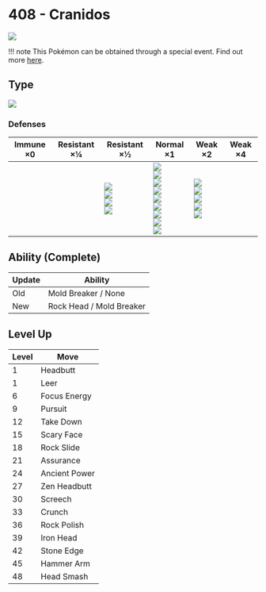 # 408 - Cranidos
![][408]

!!! note
    This Pokémon can be obtained through a special event. Find out more [here](../../special_events/#fossil-pokemon).

## Type

![][rock]

### Defenses

Immune ×0 | Resistant ×¼ | Resistant ×½                                               | Normal ×1                                                                                                                      | Weak ×2                                                                    | Weak ×4
---       | ---          | ---                                                        | ---                                                                                                                            | ---                                                                        | ---
&nbsp;    | &nbsp;       | ![][normal]<br>![][flying]<br>![][poison]<br>![][fire]<br> | ![][rock]<br>![][bug]<br>![][ghost]<br>![][electric]<br>![][psychic]<br>![][ice]<br>![][dragon]<br>![][dark]<br>![][fairy]<br> | ![][fighting]<br>![][ground]<br>![][steel]<br>![][water]<br>![][grass]<br> | &nbsp;

## Ability (Complete)

Update | Ability
---    | ---
Old    | Mold Breaker / None
New    | Rock Head / Mold Breaker

## Level Up

Level | Move
---   | ---
1     | Headbutt
1     | Leer
6     | Focus Energy
9     | Pursuit
12    | Take Down
15    | Scary Face
18    | Rock Slide
21    | Assurance
24    | Ancient Power
27    | Zen Headbutt
30    | Screech
33    | Crunch
36    | Rock Polish
39    | Iron Head
42    | Stone Edge
45    | Hammer Arm
48    | Head Smash

[408]: ../img/pokemon/408.png
[normal]: ../img/types/normal.png
[fire]: ../img/types/fire.png
[fighting]: ../img/types/fighting.png
[water]: ../img/types/water.png
[flying]: ../img/types/flying.png
[grass]: ../img/types/grass.png
[poison]: ../img/types/poison.png
[electric]: ../img/types/electric.png
[ground]: ../img/types/ground.png
[psychic]: ../img/types/psychic.png
[rock]: ../img/types/rock.png
[ice]: ../img/types/ice.png
[bug]: ../img/types/bug.png
[dragon]: ../img/types/dragon.png
[ghost]: ../img/types/ghost.png
[dark]: ../img/types/dark.png
[steel]: ../img/types/steel.png
[fairy]: ../img/types/fairy.png
